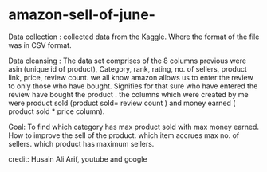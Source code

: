# amazon-sell-of-june-

Data collection :
collected data from the Kaggle. Where the format of the file was in CSV format.

Data cleansing :
The data set comprises of the 8 columns previous were asin (unique id of product), Category, rank, rating, no. of sellers, product link, price, review count.
we all know amazon allows us to enter the review to only those who have bought. Signifies for that sure who have entered the review have bought the product .
the columns which were created by me were product sold (product sold= review count ) and money earned ( product sold * price column).

Goal:
To find which category has max product sold with max money earned.
How to improve the sell of the product.
which item accrues max no. of sellers.
which product has maximum sellers.

credit:
Husain Ali Arif, youtube and google
